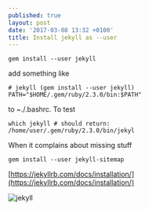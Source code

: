 ```yaml
---
published: true
layout: post
date: '2017-03-08 13:32 +0100'
title: Install jekyll as --user
---
```

    gem install --user jekyll
    
add something like

    # jekyll (gem install --user jekyll)
    PATH="$HOME/.gem/ruby/2.3.0/bin:$PATH"
    
to ~./.bashrc. To test

    which jekyll # should return:
    /home/user/.gem/ruby/2.3.0/bin/jekyl

When it complains about missing stuff

    gem install --user jekyll-sitemap
    
[https://jekyllrb.com/docs/installation/](https://jekyllrb.com/docs/installation/)

![jekyll](https://jekyllrb.com/img/logo-2x.png)
